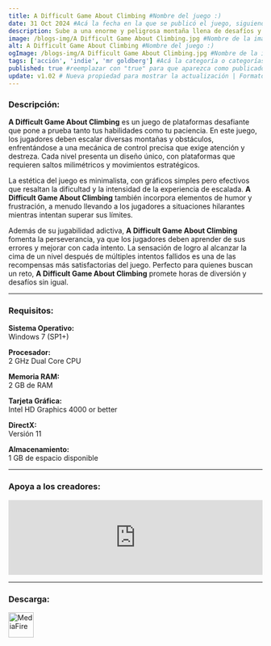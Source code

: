 ```yaml
---
title: A Difficult Game About Climbing #Nombre del juego :)
date: 31 Oct 2024 #Acá la fecha en la que se publicó el juego, siguiendo este formato: Dia "30", Mes "Oct", Año "2024" = como debe quedar: 30 Oct 2024
description: Sube a una enorme y peligrosa montaña llena de desafíos y sorpresas. Ten cuidado con las superficies resbaladizas mientras te diriges hacia la cima. ¡La gloria eterna y un regalo maravilloso esperan a todos los escaladores que logren llegar a la cima! #Acá una mini descripción del juego
image: /blogs-img/A Difficult Game About Climbing.jpg #Nombre de la imagen, por lo general es exactamente el mismo nombre que el juego excluyendo lo ":" (Dos puntos)
alt: A Difficult Game About Climbing #Nombre del juego :)
ogImage: /blogs-img/A Difficult Game About Climbing.jpg #Nombre de la imagen, por lo general es exactamente el mismo nombre que el juego excluyendo lo ":" (Dos puntos)
tags: ['acción', 'indie', 'mr goldberg'] #Acá la categoría o categorías del juego, si es más de una se coloca en este formato: ['categoría1', 'categoría2']
published: true #reemplazar con "true" para que aparezca como publicado
update: v1.02 # Nueva propiedad para mostrar la actualización | Formato: v1.0.0
---
```


<!--En VSCode seleccionando una palabra, por ejemplo: "A Difficult Game About Climbing" y apretando Ctrl+F2 se seleccionan todas las palabras iguales-->

### Descripción:
**A Difficult Game About Climbing** es un juego de plataformas desafiante que pone a prueba tanto tus habilidades como tu paciencia. En este juego, los jugadores deben escalar diversas montañas y obstáculos, enfrentándose a una mecánica de control precisa que exige atención y destreza. Cada nivel presenta un diseño único, con plataformas que requieren saltos milimétricos y movimientos estratégicos.

La estética del juego es minimalista, con gráficos simples pero efectivos que resaltan la dificultad y la intensidad de la experiencia de escalada. **A Difficult Game About Climbing** también incorpora elementos de humor y frustración, a menudo llevando a los jugadores a situaciones hilarantes mientras intentan superar sus límites.

Además de su jugabilidad adictiva, **A Difficult Game About Climbing** fomenta la perseverancia, ya que los jugadores deben aprender de sus errores y mejorar con cada intento. La sensación de logro al alcanzar la cima de un nivel después de múltiples intentos fallidos es una de las recompensas más satisfactorias del juego. Perfecto para quienes buscan un reto, **A Difficult Game About Climbing** promete horas de diversión y desafíos sin igual.

<!--Prompt para Chat-GPT: Hazme una descripción para el juego "A Difficult Game About Climbing" y cada que menciones "A Difficult Game About Climbing" ponlo en negrita -->

---

### Requisitos:
**Sistema Operativo:**  
Windows 7 (SP1+)

**Procesador:**  
2 GHz Dual Core CPU

**Memoria RAM:**  
2 GB de RAM

**Tarjeta Gráfica:**  
Intel HD Graphics 4000 or better

**DirectX:**  
Versión 11

**Almacenamiento:**  
1 GB de espacio disponible

<!--Si falta o sobra un requisito se quita o se agrega manteniendo el mismo formato-->

---

### Apoya a los creadores:
<iframe src="https://store.steampowered.com/widget/2497920/" frameborder="0" style="background-color: transparent; width: 100% !important; aspect-ratio: 646 / 190;"></iframe>

<!--Reemplazar los numeros (AppID) del juego (en este caso 2497920) por el numero (AppID) correspondiente con el juego a publicar-->
<!--El AppID se encuentra en la URL del Juego en Steam-->

---

### Descarga:

[<img src="https://gist.github.com/cxmeel/0dbc95191f239b631c3874f4ccf114e2/raw/download.svg" alt="MediaFire" height="50" />](https://www.mediafire.com/file/rflrzho9arnwp4b/A_Difficult_Game_About_Climbing.zip/file)

<!-- # se debe reemplazar por el link de descarga-->

<!--MediaFire se debe reemplazar por el servicio donde está subido el juego-->
